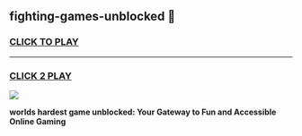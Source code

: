 
## fighting-games-unblocked 👋
<h3>
<a href="https://premium.freeplayer.one?title=fighting-games-unblocked&ref=14F">CLICK TO PLAY</a></h3>
<hr>

<h3>
<a href="https://premium.freeplayer.one?title=fighting-games-unblocked&ref=14F">CLICK 2 PLAY</a>
  
</h3>

<a href="https://premium.freeplayer.one?title=fighting-games-unblocked&ref=12F/"><img src="https://clearcache.store/games.png"></a>


**worlds hardest game unblocked: Your Gateway to Fun and Accessible Online Gaming**

